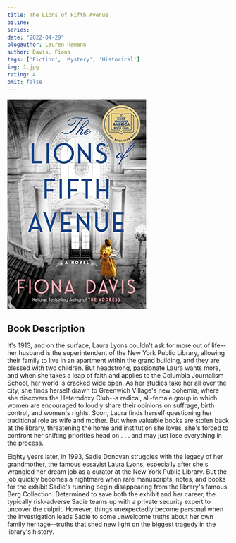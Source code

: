 ```yaml
---
title: The Lions of Fifth Avenue
biline:
series: 
date: "2022-04-29"
blogauthor: Lauren Hamann
author: Davis, Fiona
tags: ['Fiction', 'Mystery', 'Historical']
img: 1.jpg
rating: 4
omit: false
---
```


![Book Cover](1.jpg)

## Book Description

It's 1913, and on the surface, Laura Lyons couldn't ask for more out of life--her husband is the superintendent of the New York Public Library, allowing their family to live in an apartment within the grand building, and they are blessed with two children. But headstrong, passionate Laura wants more, and when she takes a leap of faith and applies to the Columbia Journalism School, her world is cracked wide open. As her studies take her all over the city, she finds herself drawn to Greenwich Village's new bohemia, where she discovers the Heterodoxy Club--a radical, all-female group in which women are encouraged to loudly share their opinions on suffrage, birth control, and women's rights. Soon, Laura finds herself questioning her traditional role as wife and mother. But when valuable books are stolen back at the library, threatening the home and institution she loves, she's forced to confront her shifting priorities head on . . . and may just lose everything in the process.

Eighty years later, in 1993, Sadie Donovan struggles with the legacy of her grandmother, the famous essayist Laura Lyons, especially after she's wrangled her dream job as a curator at the New York Public Library. But the job quickly becomes a nightmare when rare manuscripts, notes, and books for the exhibit Sadie's running begin disappearing from the library's famous Berg Collection. Determined to save both the exhibit and her career, the typically risk-adverse Sadie teams up with a private security expert to uncover the culprit. However, things unexpectedly become personal when the investigation leads Sadie to some unwelcome truths about her own family heritage--truths that shed new light on the biggest tragedy in the library's history.